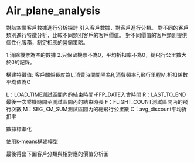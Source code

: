 # Air_plane_analysis
對航空業客戶數據進行分析探討
引入客戶數據，對客戶進行分類。
對不同的客戶類別進行特徵分析，比較不同類別客戶的客戶價值。
對不同價值的客戶類別提供個性化服務，制定相應的營銷策略。

1.消除機票為空的數據
2.只保留機票不為0，平均折扣率不為0，總飛行公里數大於0的記錄。

構建特徵值:
客戶關係長度為L,消費時間間隔為R,消費頻率F,飛行里程M,折扣係數平均值為C

L：LOAD_TIME測試區間內的結束時間-FFP_DATE入會時間
R：LAST_TO_END最後一次乘機時間至測試區間內的結束時長
F：FLIGHT_COUNT測試區間內的飛行次數
M：SEG_KM_SUM測試區間內的總飛行公里數
C：avg_discount平均折扣率

數據標準化

使用k-means構建模型

最後得出下圖客戶分類與相對應的價值分析圖
<img src="">
<img src="">
<img src="">
<img src="">
